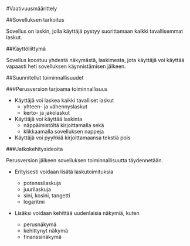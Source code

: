 #Vaativuusmäärittely

##Sovelluksen tarkoitus

Sovellus on laskin, jolla käyttäjä pystyy suorittamaan kaikki tavallisemmat laskut.

##Käyttöliittymä

Sovellus koostuu yhdestä näkymästä, laskimesta, jota käyttäjä voi käyttää vapaasti heti sovelluksen käynnistämisen jälkeen.

##Suunnitellut toiminnallisuudet

###Perusversion tarjoama toiminnallisuus

- Käyttäjä voi laskea kaikki tavalliset laskut
	- yhteen- ja vähennyslaskut
	- kerto- ja jakolaskut
- Käyttäjä voi käyttää laskinta
	- näppäimistöltä kirjoittamalla sekä
	- klikkaamalla sovelluksen nappeja
- Käyttäjä voi pyyhkiä kirjoittamaansa tekstiä pois

###Jatkokehitysideoita

Perusversion jälkeen sovelluksen toiminnallisuutta täydennetään.

- Erityisesti voidaan lisätä laskutoimituksia
	- potenssilaskuja
	- juurilaskuja
	- sini, kosini, tangetti
	- logaritmi

- Lisäksi voidaan kehittää uudenlaisia näkymiä, kuten
	- perusnäkymä
	- kehittynyt näkymä
	- finanssinäkymä
